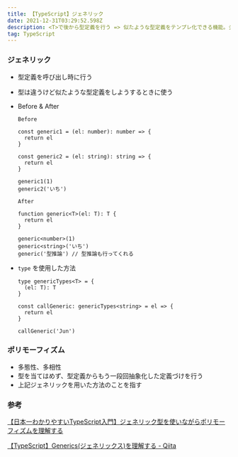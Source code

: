 ```yaml
---
title: 【TypeScript】ジェネリック
date: 2021-12-31T03:29:52.598Z
description: <T>で後から型定義を行う => 似たような型定義をテンプレ化できる機能。ジェネリック。
tag: TypeScript
---
```

### ジェネリック

* 型定義を呼び出し時に行う
* 型は違うけど似たような型定義をしようするときに使う
* Before & After

    `Before`

  ```tsx
  const generic1 = (el: number): number => {
    return el
  }

  const generic2 = (el: string): string => {
    return el
  }

  generic1(1)
  generic2('いち')
  ```

    `After`

  ```tsx
  function generic<T>(el: T): T {
    return el
  }

  generic<number>(1)
  generic<string>('いち')
  generic('型推論') // 型推論も行ってくれる
  ```
* `type` を使用した方法

  ```tsx
  type genericTypes<T> = {
    (el: T): T
  }

  const callGeneric: genericTypes<string> = el => {
    return el
  }

  callGeneric('Jun')
  ```

### ポリモーフィズム

* 多態性、多相性
* 型を当てはめず、型定義からもう一段回抽象化した定義づけを行う
* 上記ジェネリックを用いた方法のことを指す



### 参考

[【日本一わかりやすいTypeScript入門】ジェネリック型を使いながらポリモーフィズムを理解する](https://www.youtube.com/watch?v=5JYZzB7MMvo&list=PLX8Rsrpnn3IW0REXnTWQp79mxCvHkIrad&index=8)

[【TypeScript】Generics(ジェネリックス)を理解する - Qiita](https://qiita.com/k-penguin-sato/items/9baa959e8919157afcd4)